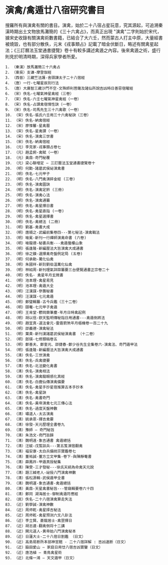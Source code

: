 # 演禽/禽遁廿八宿研究書目
搜羅所有與演禽有關的書目。演禽，始於二十八宿占星玩意，究其源起，可追溯秦漢時期出土文物放馬灘簡的《三十六禽占》，而真正出現 "演禽"二字則始於宋代，據宋史收錄有關演禽術數書籍，已結合了大六壬，然而蒙古人打主中原，大量經書被燒毀，也有部分散佚，元末《戎事類占》記載了暗金伏斷日，略述有關禽星起法；《三訂曆法玉堂通書捷覽》卷十有較多講述禽遁之內容。後來禽遁之術，盛行則見於明清時期，深得兵家學者所愛。

    1. （秦漢）放馬灘簡三十六禽占
    2. （東吳）支谦-摩登伽經
    3. （西晉）三藏竺法護-舍頭諫太子二十八宿經
    4. （唐）一行-七曜星辰別行法
    5. （唐）大廣智三藏沙門不空-文殊師利菩薩及諸仙所說吉凶時日善惡宿曜經
    6. （宋）佚名-七曜氣神星禽經（三卷）
    7. （宋）佚名-六壬七曜氣神星禽經（一卷）
    8. （宋）佚名-占課禽宿情性訣（一卷）
    9. （宋）佚名-司馬先生三十六禽歌（一卷）
    10. （宋）佚名-張氏六壬用三十六禽秘訣（三卷）
    11. （宋）佚名-納禽宿經
    12. （宋）廖惟馨-星禽曆
    13. （宋）佚名-星禽課（一卷）
    14. （宋）佚名-演禽三世書
    15. （宋）佚名-納禽宿經
    16. （元）李克家-戎事類占卷七
    17. （元）趙孟俯-禽賦（一卷）
    18. （元）黃鼎-奇門秘覆
    19. （元）梁心聯增定 – 三訂曆法玉堂通書捷覽卷十
    20. （明）何勳-諸葛武侯祕演禽書
    21. （明）佚名-七元甲子
    22. （明）佚名-八門禽演碎金經 (三卷)
    23. （明）佚名-演禽圖訣
    24. （明）佚名-演禽定鈐 (三冊)
    25. （明）佚名-演禽心法
    26. （明）佚名-演禽通纂
    27. （明）佚名-禽星擇日書
    28. （明）佚名-禽星直指 (一卷)
    29. （明）佚名-禽星選擇書
    30. （明）佚名-禽總法 (二冊)
    31. （明）劉基-禽書大成
    32. （明）唐順之-武編前集卷四---第七秘法-演禽戰法
    33. （明）喻冕-新刊一行禪師演禽命書 (六卷)
    34. （明）喻龍德-秘書兵衡---禽遁蜃樓山象
    35. （明）張逢隆-新編歴法大旨演禽大成通書
    36. （明）徐之鏌-選擇禽奇盤例定局 (五卷)
    37. （明）何承勛-萬化仙禽
    38. （明）朱國祥-新刻劉伯溫萬化仙禽
    39. （明）林紹周-新刊理氣詳辯纂要三台便覽通書正宗卷二十
    40. （明）佚名- 禽星年月玄微書
    41. （明）池本理-禽星易見
    42. （明）池本理-禽遁大全
    43. （明）汪漢謀-參籌秘書
    44. （明）汪漢謀-七元禽遁
    45. （明）鄭璧輯纂-古今兵鑑（三十二卷）
    46. （明）頤菴-七元甲子禽遁
    47. （明）王肯堂-鬱岡齋筆塵-年月日時禽起例
    48. （明）胡以信-欽天監明傳秘指日用通書---禽遁倒將法
    49. （明）趙宜真-道法會元-雷霆箭煞年月樞機卷一百二十九
    50. （明）邵義德-演禽秘法
    51. （明）葉貴-新刊漢諸葛武侯秘演禽書 （十二卷）
    52. （明）郎瑛-七修類稿卷五
    53. （明）鄭善夫、鄭奎光、邵捷春-鄭少谷先生全集卷六-演禽法、奇門遁甲法
    54. （明）張逢隆-新編曆法大旨演禽大成通書 
    55. （清）佚名-三世演禽
    56. （清）佚名-兵禽捷要
    57. （清）佚名-北法變化禽書
    58. （清）佚名-演禽相法
    59. （清）佚名-演禽龍眼感化真經
    60. （清）佚名-白鹿仙傳演禽備要
    61. （清）佚名-禽星手抄星宿推算古本手抄本
    62. （清）佚名-禽星訣
    63. （清）佚名-禽書奇門
    64. （清）佚名-黃帝演禽七元三傳心法
    65. （清）佚名-過度天盤神數
    66. （清）嘯道人-太古演禽
    67. （清）姚承恩-擇吉禽要
    68. （清）徐發-天元歷理全書卷九
    69. （清）豫師 – 奇門秘旨
    70. （清）朱浩文-奇門旨歸
    71. （清）魏明遠-象吉通書 禽遁總括
    72. （清）汪紱-戊笈談兵---第五笈演宿翻禽
    73. （清）福安康-太白兵備统宗寶鑑卷七
    74. （清）董祐誠-董方立文甲集-卷下-與陳靜菴書
    75. （清）薛鳳祚-甲遁真授秘集
    76. （清）陳雯-三才發秘---徐氏天統為命禽天元說
    77. （清）題三緘老人-祕授八門演禽神數
    78. （清）張松源輯-武侯遁甲全書
    79. （清）魏明運-象吉通書-禽遁總括
    80. （清）黃鼎-天星禽書秘旨---管窺輯要卷六十四
    81. （清）鄭同 湖海居士-御制禽遁符應經
    82. （民）佚名-二十八宿演禽算走失法
    83. （近）劉學誠-演禽神數
    84. （近）周师乾-禽星择吉秘法
    85. （近）周师乾-禽星预测六爻八卦法
    86. （近）李立賢、蒼龍居士-禽罡擇日
    87. （近）胡志達-翻禽倒将十二講
    88. （近）開元道人-黄帝始八門演禽秘本
    89. （近）日蓮大士-二十八宿日割鑑 （日文）
    90. （近）高島易断所本部神宮館 - 二十八宿詳解 : 吉凶速断（日文）
    91. （近）脇田愛山 – 家庭日用廿八宿吉凶寶鑒（日文）
    92. （近）唐浩植 – 青鳥禽星術
    93. （近）北條一鴻 – 天文遁甲（日文）
       
